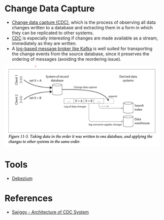 # Change Data Capture
- [Change data capture (CDC)](https://en.wikipedia.org/wiki/Change_data_capture), which is the process of observing all data changes written to a database and extracting them in a form in which they can be replicated to other systems. 
- [CDC]() is especially interesting if changes are made available as a stream, immediately as they are written.
- A [log-based message broker like Kafka](../../4_MessageBrokersEDA/Readme.md) is well suited for transporting the change events from the source database, since it preserves the ordering of messages (avoiding the reordering issue).

![](cdc.png)

# Tools
- [Debezium](Debezium.md)

# References
- [Swiggy - Architecture of CDC System](https://bytes.swiggy.com/architecture-of-cdc-system-a975a081691f)